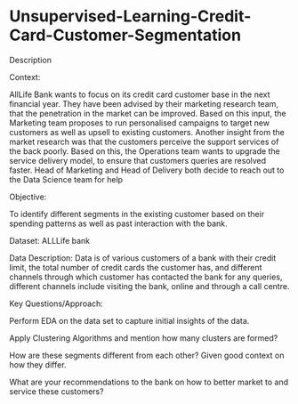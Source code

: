 # Unsupervised-Learning-Credit-Card-Customer-Segmentation

Description

Context:

AllLife Bank wants to focus on its credit card customer base in the next financial year. They have been advised by their marketing research team, that the penetration in the market can be improved. Based on this input, the Marketing team proposes to run personalised campaigns to target new customers as well as upsell to existing customers. Another insight from the market research was that the customers perceive the support services of the back poorly. Based on this, the Operations team wants to upgrade the service delivery model, to ensure that customers queries are resolved faster. Head of Marketing and Head of Delivery both decide to reach out to the Data Science team for help

Objective: 

To identify different segments in the existing customer based on their spending patterns as well as past interaction with the bank.

Dataset:  ALLLife bank

Data Description: Data is of various customers of a bank with their credit limit, the total number of credit cards the customer has, and different channels through which customer has contacted the bank for any queries, different channels include visiting the bank, online and through a call centre.

Key Questions/Approach:


Perform EDA on the data set to capture initial insights of the data.

Apply Clustering Algorithms and mention how many clusters are formed?

How are these segments different from each other? Given good context on how they differ. 

What are your recommendations to the bank on how to better market to and service these customers?
